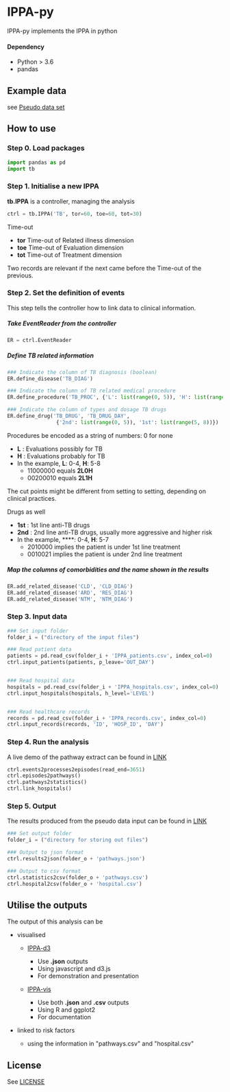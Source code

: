 # IPPA-py

IPPA-py implements the IPPA in python


#### Dependency

- Python > 3.6
- pandas


## Example data
see [Pseudo data set](https://github.com/PatientPathwayAnalysis/IPPA-data/tree/master/Input)


## How to use

### Step 0. Load packages
```python
import pandas as pd
import tb
```


### Step 1. Initialise a new IPPA

**tb.IPPA** is a controller, managing the analysis
```python
ctrl = tb.IPPA('TB', tor=60, toe=60, tot=30)
```

Time-out
- **tor** Time-out of Related illness dimension
- **toe** Time-out of Evaluation dimension
- **tot** Time-out of Treatment dimension

Two records are relevant if the next came before the Time-out of the previous. 

### Step 2. Set the definition of events

This step tells the controller how to link data to clinical information.


##### Take EventReader from the controller
```python
ER = ctrl.EventReader
```

##### Define TB related information
```python
### Indicate the column of TB diagnosis (boolean)
ER.define_disease('TB_DIAG')

### Indicate the column of TB related medical procedure
ER.define_procedure('TB_PROC', {'L': list(range(0, 5)), 'H': list(range(5, 9))})

### Indicate the column of types and dosage TB drugs
ER.define_drug('TB_DRUG', 'TB_DRUG_DAY', 
                {'2nd': list(range(0, 5)), '1st': list(range(5, 8))})
```

Procedures be encoded as a string of numbers: 0 for none 
- **L** : Evaluations possibly for TB
- **H** : Evaluations probably for TB
- In the example, **L**: 0-4, **H**: 5-8
    - 11000000 equals **2L0H**
    - 00200010 equals **2L1H** 

The cut points might be different from setting to setting, depending on clinical practices.

Drugs as well

- **1st** : 1st line anti-TB drugs
- **2nd** : 2nd line anti-TB drugs, usually more aggressive and higher risk
- In the example, ****: 0-4, **H**: 5-7
    - 2010000 implies the patient is under 1st line treatment
    - 0010021 implies the patient is under 2nd line treatment


##### Map the columns of comorbidities and the name shown in the results
```python
ER.add_related_disease('CLD', 'CLD_DIAG')
ER.add_related_disease('ARD', 'RES_DIAG')
ER.add_related_disease('NTM', 'NTM_DIAG')
```


### Step 3. Input data

```python
### Set input folder
folder_i = ("directory of the input files")

### Read patient data
patients = pd.read_csv(folder_i + 'IPPA_patients.csv', index_col=0)
ctrl.input_patients(patients, p_leave='OUT_DAY')


### Read hospital data
hospitals = pd.read_csv(folder_i + 'IPPA_hospitals.csv', index_col=0)
ctrl.input_hospitals(hospitals, h_level='LEVEL')


### Read healthcare records
records = pd.read_csv(folder_i + 'IPPA_records.csv', index_col=0)
ctrl.input_records(records, 'ID', 'HOSP_ID', 'DAY')
```



### Step 4. Run the analysis

A live demo of the pathway extract can be found in [LINK](https://patientpathwayanalysis.github.io/IPPA-ext-demo/)

```python
ctrl.events2processes2episodes(read_end=3651)
ctrl.episodes2pathways()
ctrl.pathways2statistics()
ctrl.link_hospitals()
```


### Step 5. Output

The results produced from the pseudo data input can be found in [LINK](https://github.com/PatientPathwayAnalysis/IPPA-data/tree/master/output)

```python
### Set output folder
folder_i = ("directory for storing out files")

### Output to json format
ctrl.results2json(folder_o + 'pathways.json')

### Output to csv format
ctrl.statistics2csv(folder_o + 'pathways.csv')
ctrl.hospital2csv(folder_o + 'hospital.csv')
```

## Utilise the outputs

The output of this analysis can be 
- visualised
    - [IPPA-d3](https://github.com/PatientPathwayAnalysis/IPPA-d3) 
        - Use **.json** outputs
        - Using javascript and d3.js
        - For demonstration and presentation 
           
    - [IPPA-vis](https://github.com/PatientPathwayAnalysis/IPPA-vis)
        - Use both **.json** and  **.csv** outputs
        - Using R and ggplot2
        - For documentation

- linked to risk factors
    - using the information in "pathways.csv" and "hospital.csv"
    
    
    
## License
See [LICENSE](LICENSE.txt)
